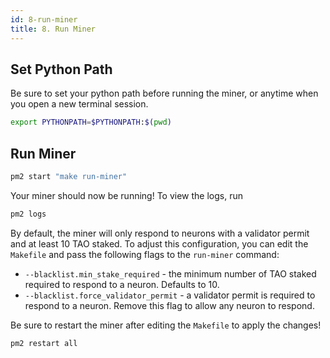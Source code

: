 ```yaml
---
id: 8-run-miner
title: 8. Run Miner
---
```


## Set Python Path

Be sure to set your python path before running the miner, or anytime when you open a new terminal session.

```bash
export PYTHONPATH=$PYTHONPATH:$(pwd)
```

## Run Miner

```bash
pm2 start "make run-miner"
```

Your miner should now be running! To view the logs, run

```bash
pm2 logs
```

By default, the miner will only respond to neurons with a validator permit and at least 10 TAO staked. To adjust this configuration, you can edit the `Makefile` and pass the following flags to the `run-miner` command:

- `--blacklist.min_stake_required` - the minimum number of TAO staked required to respond to a neuron. Defaults to 10.
- `--blacklist.force_validator_permit` - a validator permit is required to respond to a neuron. Remove this flag to allow any neuron to respond.

Be sure to restart the miner after editing the `Makefile` to apply the changes!

```bash
pm2 restart all
```
